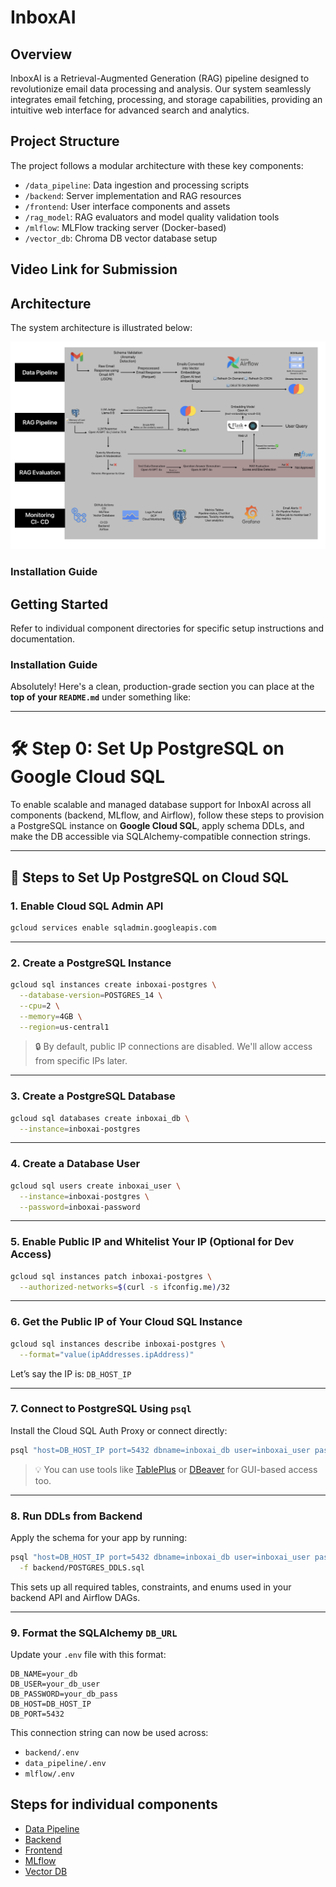 # InboxAI

## Overview
InboxAI is a Retrieval-Augmented Generation (RAG) pipeline designed to revolutionize email data processing and analysis. Our system seamlessly integrates email fetching, processing, and storage capabilities, providing an intuitive web interface for advanced search and analytics.

## Project Structure

The project follows a modular architecture with these key components:

- `/data_pipeline`: Data ingestion and processing scripts
- `/backend`: Server implementation and RAG resources
- `/frontend`: User interface components and assets
- `/rag_model`: RAG evaluators and model quality validation tools
- `/mlflow`: MLFlow tracking server (Docker-based)
- `/vector_db`: Chroma DB vector database setup

## Video Link for Submission

## Architecture
The system architecture is illustrated below:

![System Architecture](./data_pipeline/airflow/artifacts/project_arch.png)

### Installation Guide

## Getting Started
Refer to individual component directories for specific setup instructions and documentation.

### Installation Guide

Absolutely! Here's a clean, production-grade section you can place at the **top of your `README.md`** under something like:

---

# 🛠️ Step 0: Set Up PostgreSQL on Google Cloud SQL

To enable scalable and managed database support for InboxAI across all components (backend, MLflow, and Airflow), follow these steps to provision a PostgreSQL instance on **Google Cloud SQL**, apply schema DDLs, and make the DB accessible via SQLAlchemy-compatible connection strings.

---

## 🚀 Steps to Set Up PostgreSQL on Cloud SQL

### 1. **Enable Cloud SQL Admin API**

```bash
gcloud services enable sqladmin.googleapis.com
```

---

### 2. **Create a PostgreSQL Instance**

```bash
gcloud sql instances create inboxai-postgres \
  --database-version=POSTGRES_14 \
  --cpu=2 \
  --memory=4GB \
  --region=us-central1
```

> 🔒 By default, public IP connections are disabled. We'll allow access from specific IPs later.

---

### 3. **Create a PostgreSQL Database**

```bash
gcloud sql databases create inboxai_db \
  --instance=inboxai-postgres
```

---

### 4. **Create a Database User**

```bash
gcloud sql users create inboxai_user \
  --instance=inboxai-postgres \
  --password=inboxai-password
```

---

### 5. **Enable Public IP and Whitelist Your IP (Optional for Dev Access)**

```bash
gcloud sql instances patch inboxai-postgres \
  --authorized-networks=$(curl -s ifconfig.me)/32
```

---

### 6. **Get the Public IP of Your Cloud SQL Instance**

```bash
gcloud sql instances describe inboxai-postgres \
  --format="value(ipAddresses.ipAddress)"
```

Let’s say the IP is: `DB_HOST_IP`

---

### 7. **Connect to PostgreSQL Using `psql`**

Install the Cloud SQL Auth Proxy or connect directly:

```bash
psql "host=DB_HOST_IP port=5432 dbname=inboxai_db user=inboxai_user password=inboxai-password"
```

> 💡 You can use tools like [TablePlus](https://tableplus.com/) or [DBeaver](https://dbeaver.io/) for GUI-based access too.

---

### 8. **Run DDLs from Backend**

Apply the schema for your app by running:

```bash
psql "host=DB_HOST_IP port=5432 dbname=inboxai_db user=inboxai_user password=inboxai-password" \
  -f backend/POSTGRES_DDLS.sql
```

This sets up all required tables, constraints, and enums used in your backend API and Airflow DAGs.

---

### 9. **Format the SQLAlchemy `DB_URL`**

Update your `.env` file with this format:

```env
DB_NAME=your_db
DB_USER=your_db_user
DB_PASSWORD=your_db_pass
DB_HOST=DB_HOST_IP
DB_PORT=5432
```

This connection string can now be used across:
- `backend/.env`
- `data_pipeline/.env`
- `mlflow/.env`

## Steps for individual components

- [Data Pipeline](./data_pipeline/README.md)
- [Backend](./backend/README.md)
- [Frontend](./frontend/README.md)
- [MLflow](./mlflow/README.md)
- [Vector DB](./vector_db/README.md)
